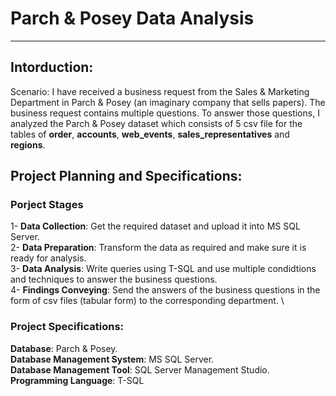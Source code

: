 # Parch & Posey Data Analysis
_____
## Intorduction:
Scenario:
I have received a business request from the Sales & Marketing Department in Parch & Posey (an imaginary company that sells papers). The business request contains multiple questions. To answer those questions, I analyzed the Parch & Posey dataset which consists of 5 csv file for the tables of __order__, __accounts__, __web_events__, __sales_representatives__ and __regions__.

## Project Planning and Specifications:
### Porject Stages
1- __Data Collection__:
  Get the required dataset and upload it into MS SQL Server.
 \
2- __Data Preparation__:
  Transform the data as required and make sure it is ready for analysis.
\
3- __Data Analysis__:
  Write queries using T-SQL and use multiple condidtions and techniques to answer the business questions.
\
4- __Findings Conveying__:
  Send the answers of the business questions in the form of csv files (tabular form) to the corresponding department.
\

### Project Specifications:
__Database__: Parch & Posey.
\
__Database Management System__: MS SQL Server.
\
__Database Management Tool__: SQL Server Management Studio.
\
__Programming Language__: T-SQL

